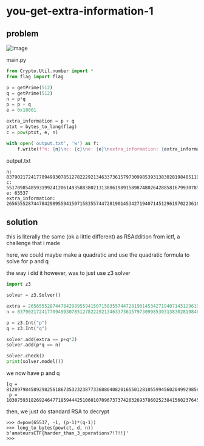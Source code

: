 # you-get-extra-information-1

## problem

![image](https://github.com/quasar098/ctf-writeups/assets/70716985/7b90638b-bd82-44dd-9eb6-6ae6a0980af0)

main.py
```py
from Crypto.Util.number import *
from flag import flag

p = getPrime(512)
q = getPrime(512)
n = p*q
p = p + q
e = 0x10001

extra_information = p + q
ptxt = bytes_to_long(flag)
c = pow(ptxt, e, n)

with open('output.txt', 'w') as f:
    f.write(f"n: {n}\nc: {c}\ne: {e}\nextra_information: {extra_information}")
```

output.txt
```
n: 83790217241770949930785127822292134633736157973099853931383028198485119939022553589863171712515159590920355561620948287649289302675837892832944404211978967792836179441682795846147312001618564075776280810972021418434978269714364099297666710830717154344277019791039237445921454207967552782769647647208575607201
c: 55170985485931992412061493588380213138061989158987480264288581679930785576529127257790549531229734149688212171710561151529495719876972293968746590202214939126736042529012383384602168155329599794302309463019364103314820346709676184132071708770466649702573831970710420398772142142828226424536566463017178086577
e: 65537
extra_information: 26565552874478429895594150715835574472819014534271940714512961970223616824812349678207505829777946867252164956116701692701674023296773659395833735044077013
```

## solution

this is literally the same (ok a little different) as RSAddition from ictf, a challenge that i made

here, we could maybe make a quadratic and use the quadratic formula to solve for p and q

the way i did it however, was to just use z3 solver

```py
import z3

solver = z3.Solver()

extra = 26565552874478429895594150715835574472819014534271940714512961970223616824812349678207505829777946867252164956116701692701674023296773659395833735044077013
n = 83790217241770949930785127822292134633736157973099853931383028198485119939022553589863171712515159590920355561620948287649289302675837892832944404211978967792836179441682795846147312001618564075776280810972021418434978269714364099297666710830717154344277019791039237445921454207967552782769647647208575607201

p = z3.Int("p")
q = z3.Int("q")

solver.add(extra == p+q*2)
solver.add(p*q == n)

solver.check()
print(solver.model())
```

we now have p and q

```
[q = 8128979845892982561867353232387733688040820165501281055994560204992985831326225951788922087412585314864187432126945670029964128100746510232539453211798711,
 p = 10307593182692464771859444251060107096737374203269378602523841560237645162159897774629661654952776237523790091862810352641745767095280638930754828620479591]
```

then, we just do standard RSA to decrypt

```
>>> d=pow(65537, -1, (p-1)*(q-1))
>>> long_to_bytes(pow(ct, d, n))
b'amateursCTF{harder_than_3_operations?!?!!}'
>>> 
```
